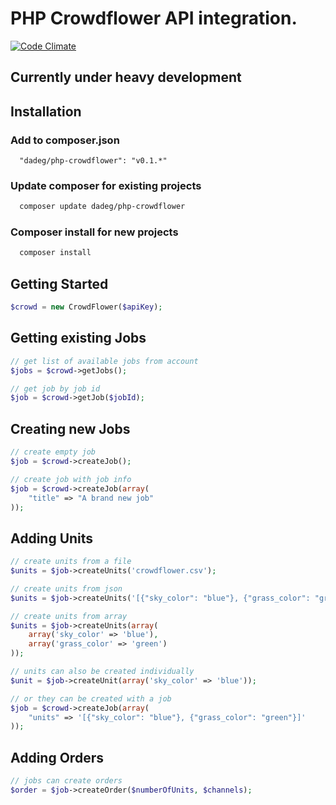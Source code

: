 # PHP Crowdflower API integration.
[![Code Climate](https://codeclimate.com/github/dadeg/php-crowdflower.png)](https://codeclimate.com/github/dadeg/php-crowdflower)
## Currently under heavy development

## Installation
### Add to composer.json
```
  "dadeg/php-crowdflower": "v0.1.*"
```

### Update composer for existing projects
```bash
  composer update dadeg/php-crowdflower
```

### Composer install for new projects
```bash
  composer install
```

## Getting Started
```php
$crowd = new CrowdFlower($apiKey);
```

## Getting existing Jobs
```php
// get list of available jobs from account
$jobs = $crowd->getJobs();

// get job by job id
$job = $crowd->getJob($jobId);
```

## Creating new Jobs
```php
// create empty job
$job = $crowd->createJob();

// create job with job info
$job = $crowd->createJob(array(
    "title" => "A brand new job"
));
```

## Adding Units
```php
// create units from a file
$units = $job->createUnits('crowdflower.csv');

// create units from json
$units = $job->createUnits('[{"sky_color": "blue"}, {"grass_color": "green"}]');

// create units from array
$units = $job->createUnits(array(
    array('sky_color' => 'blue'),
    array('grass_color' => 'green')
));

// units can also be created individually
$unit = $job->createUnit(array('sky_color' => 'blue'));

// or they can be created with a job
$job = $crowd->createJob(array(
    "units" => '[{"sky_color": "blue"}, {"grass_color": "green"}]'
));
```

## Adding Orders
```php
// jobs can create orders
$order = $job->createOrder($numberOfUnits, $channels);
```
